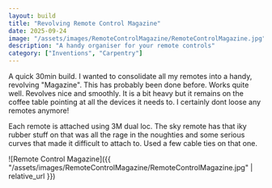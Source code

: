 ```yaml
---
layout: build
title: "Revolving Remote Control Magazine"
date: 2025-09-24
image: "/assets/images/RemoteControlMagazine/RemoteControlMagazine.jpg"
description: "A handy organiser for your remote controls"
category: ["Inventions", "Carpentry"]
---
```

A quick 30min build. I wanted to consolidate all my remotes into a handy, revolving "Magazine". This has probably been done before. Works quite well. Revolves nice and smoothly. It is a bit heavy but it remains on the coffee table pointing at all the devices it needs to. I certainly dont loose any remotes anymore!

Each remote is attached using 3M dual loc. The sky remote has that iky rubber stuff on that was all the rage in the noughties and some serious curves that made it difficult to attach to. Used a few cable ties on that one.

![Remote Control Magazine]({{ "/assets/images/RemoteControlMagazine/RemoteControlMagazine.jpg" | relative_url }})